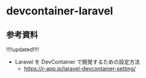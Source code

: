 # devcontainer-laravel

## 参考資料

!!!!updated!!!!

- Laravel を DevContainer で開発するための設定方法
  - https://r-app.jp/laravel-devcontainer-setting/

